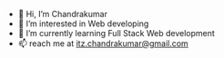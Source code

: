 - 👋 Hi, I’m Chandrakumar
- 👀 I’m interested in Web developing 
- 🌱 I’m currently learning Full Stack Web development
- 📫 reach me at itz.chandrakumar@gmail.com

